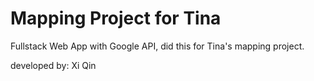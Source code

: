 # Mapping Project for Tina

Fullstack Web App with Google API, did this for Tina's mapping project. 

developed by: Xi Qin 
